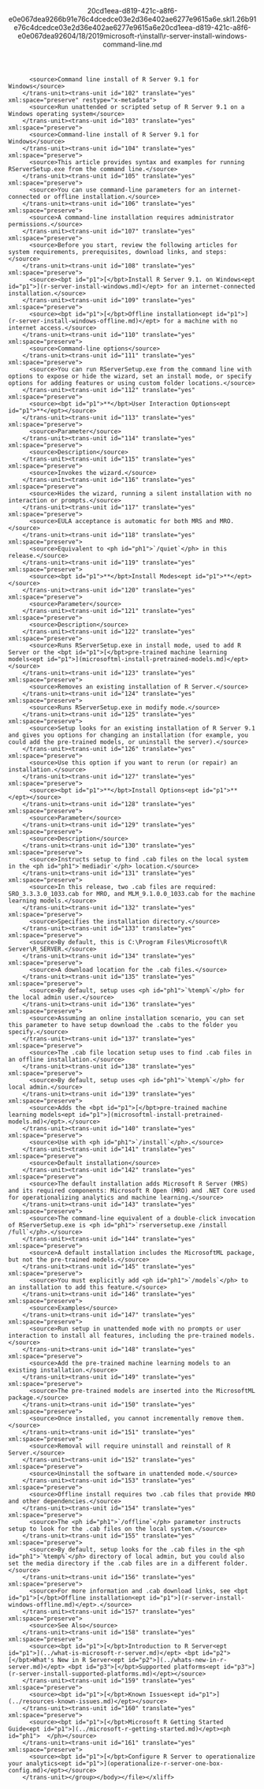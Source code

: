 <?xml version="1.0"?><xliff version="1.2" xmlns="urn:oasis:names:tc:xliff:document:1.2" xmlns:xsi="http://www.w3.org/2001/XMLSchema-instance" xsi:schemaLocation="urn:oasis:names:tc:xliff:document:1.2 xliff-core-1.2-transitional.xsd"><file datatype="xml" original="r-server-install-windows-command-line.md" source-language="en-US" target-language="en-US"><header><tool tool-id="mdxliff" tool-name="mdxliff" tool-version="1.0-d1654b2" tool-company="Microsoft" /><xliffext:skl_file_name xmlns:xliffext="urn:microsoft:content:schema:xliffextensions">20cd1eea-d819-421c-a8f6-e0e067dea9266b91e76c4dcedce03e2d36e402ae6277e9615a6e.skl</xliffext:skl_file_name><xliffext:version xmlns:xliffext="urn:microsoft:content:schema:xliffextensions">1.2</xliffext:version><xliffext:ms.openlocfilehash xmlns:xliffext="urn:microsoft:content:schema:xliffextensions">6b91e76c4dcedce03e2d36e402ae6277e9615a6e</xliffext:ms.openlocfilehash><xliffext:ms.sourcegitcommit xmlns:xliffext="urn:microsoft:content:schema:xliffextensions">20cd1eea-d819-421c-a8f6-e0e067dea926</xliffext:ms.sourcegitcommit><xliffext:ms.lasthandoff xmlns:xliffext="urn:microsoft:content:schema:xliffextensions">04/18/2019</xliffext:ms.lasthandoff><xliffext:ms.openlocfilepath xmlns:xliffext="urn:microsoft:content:schema:xliffextensions">microsoft-r\install\r-server-install-windows-command-line.md</xliffext:ms.openlocfilepath></header><body><group id="content" extype="content"><trans-unit id="101" translate="yes" xml:space="preserve" restype="x-metadata">
          <source>Command line install of R Server 9.1 for Windows</source>
        </trans-unit><trans-unit id="102" translate="yes" xml:space="preserve" restype="x-metadata">
          <source>Run unattended or scripted setup of R Server 9.1 on a Windows operating system</source>
        </trans-unit><trans-unit id="103" translate="yes" xml:space="preserve">
          <source>Command-line install of R Server 9.1 for Windows</source>
        </trans-unit><trans-unit id="104" translate="yes" xml:space="preserve">
          <source>This article provides syntax and examples for running RServerSetup.exe from the command line.</source>
        </trans-unit><trans-unit id="105" translate="yes" xml:space="preserve">
          <source>You can use command-line parameters for an internet-connected or offline installation.</source>
        </trans-unit><trans-unit id="106" translate="yes" xml:space="preserve">
          <source>A command-line installation requires administrator permissions.</source>
        </trans-unit><trans-unit id="107" translate="yes" xml:space="preserve">
          <source>Before you start, review the following articles for system requirements, prerequisites, download links, and steps:</source>
        </trans-unit><trans-unit id="108" translate="yes" xml:space="preserve">
          <source><bpt id="p1">[</bpt>Install R Server 9.1. on Windows<ept id="p1">](r-server-install-windows.md)</ept> for an internet-connected installation.</source>
        </trans-unit><trans-unit id="109" translate="yes" xml:space="preserve">
          <source><bpt id="p1">[</bpt>Offline installation<ept id="p1">](r-server-install-windows-offline.md)</ept> for a machine with no internet access.</source>
        </trans-unit><trans-unit id="110" translate="yes" xml:space="preserve">
          <source>Command-line options</source>
        </trans-unit><trans-unit id="111" translate="yes" xml:space="preserve">
          <source>You can run RServerSetup.exe from the command line with options to expose or hide the wizard, set an install mode, or specify options for adding features or using custom folder locations.</source>
        </trans-unit><trans-unit id="112" translate="yes" xml:space="preserve">
          <source><bpt id="p1">**</bpt>User Interaction Options<ept id="p1">**</ept></source>
        </trans-unit><trans-unit id="113" translate="yes" xml:space="preserve">
          <source>Parameter</source>
        </trans-unit><trans-unit id="114" translate="yes" xml:space="preserve">
          <source>Description</source>
        </trans-unit><trans-unit id="115" translate="yes" xml:space="preserve">
          <source>Invokes the wizard.</source>
        </trans-unit><trans-unit id="116" translate="yes" xml:space="preserve">
          <source>Hides the wizard, running a silent installation with no interaction or prompts.</source>
        </trans-unit><trans-unit id="117" translate="yes" xml:space="preserve">
          <source>EULA acceptance is automatic for both MRS and MRO.</source>
        </trans-unit><trans-unit id="118" translate="yes" xml:space="preserve">
          <source>Equivalent to <ph id="ph1">`/quiet`</ph> in this release.</source>
        </trans-unit><trans-unit id="119" translate="yes" xml:space="preserve">
          <source><bpt id="p1">**</bpt>Install Modes<ept id="p1">**</ept></source>
        </trans-unit><trans-unit id="120" translate="yes" xml:space="preserve">
          <source>Parameter</source>
        </trans-unit><trans-unit id="121" translate="yes" xml:space="preserve">
          <source>Description</source>
        </trans-unit><trans-unit id="122" translate="yes" xml:space="preserve">
          <source>Runs RServerSetup.exe in install mode, used to add R Server or the <bpt id="p1">[</bpt>pre-trained machine learning models<ept id="p1">](microsoftml-install-pretrained-models.md)</ept></source>
        </trans-unit><trans-unit id="123" translate="yes" xml:space="preserve">
          <source>Removes an existing installation of R Server.</source>
        </trans-unit><trans-unit id="124" translate="yes" xml:space="preserve">
          <source>Runs RServerSetup.exe in modify mode.</source>
        </trans-unit><trans-unit id="125" translate="yes" xml:space="preserve">
          <source>Setup looks for an existing installation of R Server 9.1 and gives you options for changing an installation (for example, you could add the pre-trained models, or uninstall the server).</source>
        </trans-unit><trans-unit id="126" translate="yes" xml:space="preserve">
          <source>Use this option if you want to rerun (or repair) an installation.</source>
        </trans-unit><trans-unit id="127" translate="yes" xml:space="preserve">
          <source><bpt id="p1">**</bpt>Install Options<ept id="p1">**</ept></source>
        </trans-unit><trans-unit id="128" translate="yes" xml:space="preserve">
          <source>Parameter</source>
        </trans-unit><trans-unit id="129" translate="yes" xml:space="preserve">
          <source>Description</source>
        </trans-unit><trans-unit id="130" translate="yes" xml:space="preserve">
          <source>Instructs setup to find .cab files on the local system in the <ph id="ph1">`mediadir`</ph> location.</source>
        </trans-unit><trans-unit id="131" translate="yes" xml:space="preserve">
          <source>In this release, two .cab files are required: SRO_3.3.3.0_1033.cab for MRO, and MLM_9.1.0.0_1033.cab for the machine learning models.</source>
        </trans-unit><trans-unit id="132" translate="yes" xml:space="preserve">
          <source>Specifies the installation directory.</source>
        </trans-unit><trans-unit id="133" translate="yes" xml:space="preserve">
          <source>By default, this is C:\Program Files\Microsoft\R Server\R_SERVER.</source>
        </trans-unit><trans-unit id="134" translate="yes" xml:space="preserve">
          <source>A download location for the .cab files.</source>
        </trans-unit><trans-unit id="135" translate="yes" xml:space="preserve">
          <source>By default, setup uses <ph id="ph1">`%temp%`</ph> for the local admin user.</source>
        </trans-unit><trans-unit id="136" translate="yes" xml:space="preserve">
          <source>Assuming an online installation scenario, you can set this parameter to have setup download the .cabs to the folder you specify.</source>
        </trans-unit><trans-unit id="137" translate="yes" xml:space="preserve">
          <source>The .cab file location setup uses to find .cab files in an offline installation.</source>
        </trans-unit><trans-unit id="138" translate="yes" xml:space="preserve">
          <source>By default, setup uses <ph id="ph1">`%temp%`</ph> for local admin.</source>
        </trans-unit><trans-unit id="139" translate="yes" xml:space="preserve">
          <source>Adds the <bpt id="p1">[</bpt>pre-trained machine learning models<ept id="p1">](microsoftml-install-pretrained-models.md)</ept>.</source>
        </trans-unit><trans-unit id="140" translate="yes" xml:space="preserve">
          <source>Use with <ph id="ph1">`/install`</ph>.</source>
        </trans-unit><trans-unit id="141" translate="yes" xml:space="preserve">
          <source>Default installation</source>
        </trans-unit><trans-unit id="142" translate="yes" xml:space="preserve">
          <source>The default installation adds Microsoft R Server (MRS) and its required components: Microsoft R Open (MRO) and .NET Core used for operationalizing analytics and machine learning.</source>
        </trans-unit><trans-unit id="143" translate="yes" xml:space="preserve">
          <source>The command-line equivalent of a double-click invocation of RServerSetup.exe is <ph id="ph1">`rserversetup.exe /install /full`</ph>.</source>
        </trans-unit><trans-unit id="144" translate="yes" xml:space="preserve">
          <source>A default installation includes the MicrosoftML package, but not the pre-trained models.</source>
        </trans-unit><trans-unit id="145" translate="yes" xml:space="preserve">
          <source>You must explicitly add <ph id="ph1">`/models`</ph> to an installation to add this feature.</source>
        </trans-unit><trans-unit id="146" translate="yes" xml:space="preserve">
          <source>Examples</source>
        </trans-unit><trans-unit id="147" translate="yes" xml:space="preserve">
          <source>Run setup in unattended mode with no prompts or user interaction to install all features, including the pre-trained models.</source>
        </trans-unit><trans-unit id="148" translate="yes" xml:space="preserve">
          <source>Add the pre-trained machine learning models to an existing installation.</source>
        </trans-unit><trans-unit id="149" translate="yes" xml:space="preserve">
          <source>The pre-trained models are inserted into the MicrosoftML package.</source>
        </trans-unit><trans-unit id="150" translate="yes" xml:space="preserve">
          <source>Once installed, you cannot incrementally remove them.</source>
        </trans-unit><trans-unit id="151" translate="yes" xml:space="preserve">
          <source>Removal will require uninstall and reinstall of R Server.</source>
        </trans-unit><trans-unit id="152" translate="yes" xml:space="preserve">
          <source>Uninstall the software in unattended mode.</source>
        </trans-unit><trans-unit id="153" translate="yes" xml:space="preserve">
          <source>Offline install requires two .cab files that provide MRO and other dependencies.</source>
        </trans-unit><trans-unit id="154" translate="yes" xml:space="preserve">
          <source>The <ph id="ph1">`/offline`</ph> parameter instructs setup to look for the .cab files on the local system.</source>
        </trans-unit><trans-unit id="155" translate="yes" xml:space="preserve">
          <source>By default, setup looks for the .cab files in the <ph id="ph1">`%temp%`</ph> directory of local admin, but you could also set the media directory if the .cab files are in a different folder.</source>
        </trans-unit><trans-unit id="156" translate="yes" xml:space="preserve">
          <source>For more information and .cab download links, see <bpt id="p1">[</bpt>Offline installation<ept id="p1">](r-server-install-windows-offline.md)</ept>.</source>
        </trans-unit><trans-unit id="157" translate="yes" xml:space="preserve">
          <source>See Also</source>
        </trans-unit><trans-unit id="158" translate="yes" xml:space="preserve">
          <source><bpt id="p1">[</bpt>Introduction to R Server<ept id="p1">](../what-is-microsoft-r-server.md)</ept> <bpt id="p2">[</bpt>What's New in R Server<ept id="p2">](../whats-new-in-r-server.md)</ept> <bpt id="p3">[</bpt>Supported platforms<ept id="p3">](r-server-install-supported-platforms.md)</ept></source>
        </trans-unit><trans-unit id="159" translate="yes" xml:space="preserve">
          <source><bpt id="p1">[</bpt>Known Issues<ept id="p1">](../resources-known-issues.md)</ept></source>
        </trans-unit><trans-unit id="160" translate="yes" xml:space="preserve">
          <source><bpt id="p1">[</bpt>Microsoft R Getting Started Guide<ept id="p1">](../microsoft-r-getting-started.md)</ept><ph id="ph1">  </ph></source>
        </trans-unit><trans-unit id="161" translate="yes" xml:space="preserve">
          <source><bpt id="p1">[</bpt>Configure R Server to operationalize your analytics<ept id="p1">](operationalize-r-server-one-box-config.md)</ept></source>
        </trans-unit></group></body></file></xliff>